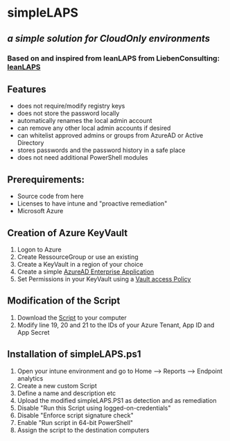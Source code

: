 # simpleLAPS
## _a simple solution for CloudOnly environments_
### Based on and inspired from leanLAPS from LiebenConsulting: [leanLAPS](https://www.lieben.nu/liebensraum/2021/06/lightweight-laps-solution-for-intune-mde/)

## Features
- does not require/modify registry keys
- does not store the password locally
- automatically renames the local admin account
- can remove any other local admin accounts if desired
- can whitelist approved admins or groups from AzureAD or Active Directory
- stores passwords and the password history in a safe place
- does not need additional PowerShell modules

## Prerequirements:
- Source code from here
- Licenses to have intune and "proactive remediation"
- Microsoft Azure

## Creation of Azure KeyVault
1. Logon to Azure
2. Create RessourceGroup or use an existing
2. Create a KeyVault in a region of your choice
3. Create a simple [AzureAD Enterprise Application](https://learn.microsoft.com/en-us/azure/active-directory/develop/quickstart-register-app)
4. Set Permissions in your KeyVault using a [Vault access Policy](https://learn.microsoft.com/en-us/azure/key-vault/general/assign-access-policy?tabs=azure-portal)

## Modification of the Script
1. Download the [Script](https://github.com/TrueKillRob/slaps/blob/main/simpleLAPS.ps1) to your computer
2. Modify line 19, 20 and 21 to the IDs of your Azure Tenant, App ID and App Secret

## Installation of simpleLAPS.ps1
1. Open your intune environment and go to Home --> Reports --> Endpoint analytics
2. Create a new custom Script
3. Define a name and description etc
4. Upload the modified simpleLAPS.PS1 as detection and as remediation
5. Disable "Run this Script using logged-on-credentials"
6. Disable "Enforce script signature check"
7. Enable "Run script in 64-bit PowerShell"
8. Assign the script to the destination computers
